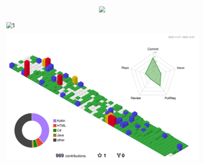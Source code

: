 <h1 align="center">
  <a href="https://git.io/typing-svg">
    <img src="https://readme-typing-svg.herokuapp.com/?lines=안녕+!+👋;&center=true&size=30&color=08B125">
  </a>
</h1>

![1](https://github.com/MALLLAG/TIL/assets/87420630/e466d907-17dc-4b2a-9ac4-9a7e237f4ec2)

<div align="center">

![](./profile-3d-contrib/profile-gitblock.svg)
  
<!-- ![GitHub Snake dark](https://github.com/MALLLAG/MALLLAG/blob/output/github-contribution-grid-snake.svg#gh-dark-mode-only) -->

</div>

<!-- [![Solved.ac Profile](http://mazassumnida.wtf/api/v2/generate_badge?boj=beyool95)](https://solved.ac/beyool95/) -->
